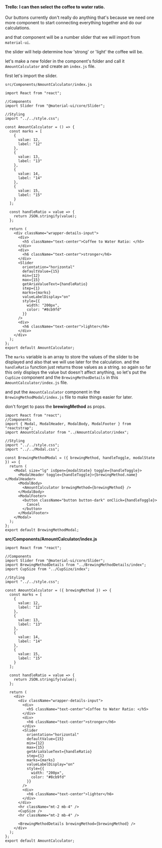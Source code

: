 #### Trello: I can then select the coffee to water ratio.

Our buttons currently don't really do anything that's because we need one more component to start connecting everything together and do our calculations.

and that component will be a number slider that we will import from `material-ui`.

the slider will help determine how 'strong' or 'light' the coffee will be.

let's make a new folder in the component's folder and call it `AmountCalculator` and create an `index.js` file.

first let's import the slider.

`src/Components/AmountCalculator/index.js`
```
import React from "react";

//Components
import Slider from "@material-ui/core/Slider";

//Styling
import "../../style.css";

const AmountCalculator = () => {
  const marks = [
    {
      value: 12,
      label: "12"
    },
    {
      value: 13,
      label: "13"
    },
    {
      value: 14,
      label: "14"
    },
    {
      value: 15,
      label: "15"
    }
  ];

  const handleRatio = value => {
    return JSON.stringify(value);
  };

  return (
    <div className="wrapper-details-input">
      <div>
        <h5 className="text-center">Coffee to Water Ratio: </h5>
      </div>
      <div>
        <h6 className="text-center">stronger</h6>
      </div>
      <Slider
        orientation="horizontal"
        defaultValue={15}
        min={12}
        max={15}
        getAriaValueText={handleRatio}
        step={1}
        marks={marks}
        valueLabelDisplay="on"
        style={{
          width: "200px",
          color: "#8cb9fd"
        }}
      />
      <div>
        <h6 className="text-center">lighter</h6>
      </div>
    </div>
  );
};
export default AmountCalculator;
```

The `marks` variable is an array to store the values of the slider to be displayed and also that we will use later for the calculation.
and the `handleRatio` function just returns those values as a string. 
so again so far this only displays the value but doesn't affect anything, so let's put the `CupSize` component and the `BrewingMethodDetails` in this `AmountCalculator/index.js` file.

and put the `AmountCalculator` component in the `BrewingMethodModal/index.js` file to make things easier for later.

don't forget to pass the **brewingMethod** as props.

```
import React from "react";
//Components
import { Modal, ModalHeader, ModalBody, ModalFooter } from "reactstrap";
import AmountCalculator from "../AmountCalculator/index";

//Styling
import "../../style.css";
import "../../Modal.css";

const BrewingMethodModal = ({ brewingMethod, handleToggle, modalState }) => {
  return (
    <Modal size="lg" isOpen={modalState} toggle={handleToggle}>
      <ModalHeader toggle={handleToggle}>{brewingMethod.name}</ModalHeader>
      <ModalBody>
        <AmountCalculator brewingMethod={brewingMethod} />
      </ModalBody>
      <ModalFooter>
        <button className="button button-dark" onClick={handleToggle}>
          Cancel
        </button>
      </ModalFooter>
    </Modal>
  );
};
export default BrewingMethodModal;
```


**src/Components/AmountCalculator/index.js**

```
import React from "react";

//Components
import Slider from "@material-ui/core/Slider";
import BrewingMethodDetails from "../BrewingMethodDetails/index";
import CupSize from "../CupSize/index";

//Styling
import "../../style.css";

const AmountCalculator = ({ brewingMethod }) => {
  const marks = [
    {
      value: 12,
      label: "12"
    },
    {
      value: 13,
      label: "13"
    },
    {
      value: 14,
      label: "14"
    },
    {
      value: 15,
      label: "15"
    }
  ];

  const handleRatio = value => {
    return JSON.stringify(value);
  };

  return (
    <div>
      <div className="wrapper-details-input">
        <div>
          <h5 className="text-center">Coffee to Water Ratio: </h5>
        </div>
        <div>
          <h6 className="text-center">stronger</h6>
        </div>
        <Slider
          orientation="horizontal"
          defaultValue={15}
          min={12}
          max={15}
          getAriaValueText={handleRatio}
          step={1}
          marks={marks}
          valueLabelDisplay="on"
          style={{
            width: "200px",
            color: "#8cb9fd"
          }}
        />
        <div>
          <h6 className="text-center">lighter</h6>
        </div>
      </div>
      <hr className="mt-2 mb-4" />
      <CupSize />
      <hr className="mt-2 mb-4" />

      <BrewingMethodDetails brewingMethod={brewingMethod} />
    </div>
  );
};
export default AmountCalculator;
```
